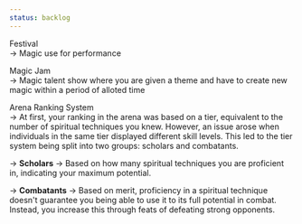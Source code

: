 ```yaml
---
status: backlog
---
```

Festival  
-> Magic use for performance  
  
Magic Jam  
-> Magic talent show where you are given a theme and have to create new magic within a period of alloted time  
  
Arena Ranking System  
-> At first, your ranking in the arena was based on a tier, equivalent to the number of spiritual techniques you knew. However, an issue arose when individuals in the same tier displayed different skill levels. This led to the tier system being split into two groups: scholars and combatants.  
  
-> **Scholars** -> Based on how many spiritual techniques you are proficient in, indicating your maximum potential.  
  
-> **Combatants** -> Based on merit, proficiency in a spiritual technique doesn't guarantee you being able to use it to its full potential in combat. Instead, you increase this through feats of defeating strong opponents.